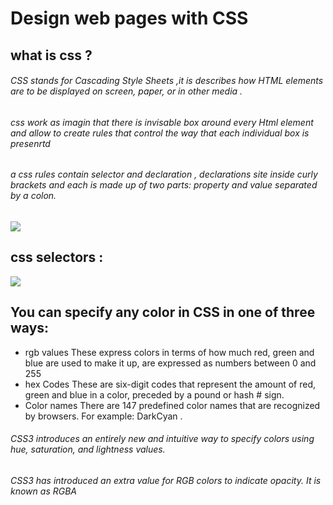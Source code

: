 # Design web pages with CSS
## what is css ?
###### CSS stands for Cascading Style Sheets ,it is describes how HTML elements are to be displayed on screen, paper, or in other media .
###### css work as imagin that there is invisable box around every Html element and allow to create rules that control the way that each individual box is presenrtd 
###### a css rules contain selector and declaration , declarations site inside curly brackets and each is made up of two parts: property and value separated by a colon.
![](https://3.bp.blogspot.com/-mWabh9GjNx4/WFFtM3Qqe0I/AAAAAAAAAbg/PSoxAfX20yo73E76um_DPan_rnTzZCluwCLcB/s1600/css-2-how-to-write.png)
## css selectors :
![](https://it.badykov.com/assets/img/blog/thumbs/types-of-css-selectors.png)
## You can specify any color in CSS in one of three ways:
+ rgb values These express colors in terms of how much red, green and blue are used to make it up, are expressed as numbers between 0 and 255
+ hex Codes These are six-digit codes that represent the amount of red, green and blue in a color, preceded by a pound or hash # sign.
+ Color names There are 147 predefined color names that are recognized by browsers. For example: DarkCyan .
###### CSS3 introduces an entirely new and intuitive way to specify colors using hue, saturation, and lightness values.
###### CSS3 has introduced an extra value for RGB colors to indicate opacity. It is known as RGBA